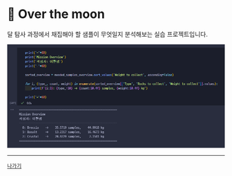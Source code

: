 # 🌙 Over the moon

달 탐사 과정에서 채집해야 할 샘플이 무엇일지 분석해보는 실습 프로젝트입니다.

![](/resources/over-the-moon.png)

---
[`나가기`](../)
